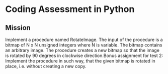 # Coding Assessment in Python

## Mission

Implement a procedure named RotateImage. The input of the procedure is a bitmap of N x N unsigned integers where N is variable. The bitmap contains an arbitrary image. The procedure creates a new bitmap so that the image is rotated by 90 degrees in clockwise direction.Bonus assignment for test 2: Implement the procedure in such way, that the given bitmap is rotated in place, i.e. without creating a new copy.

